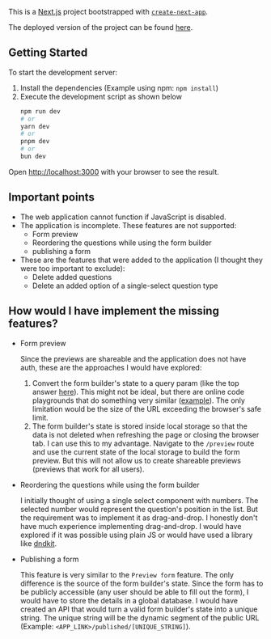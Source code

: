 This is a [Next.js](https://nextjs.org) project bootstrapped with [`create-next-app`](https://nextjs.org/docs/app/api-reference/cli/create-next-app).

The deployed version of the project can be found [here](https://simple-form-builder-five.vercel.app/).

## Getting Started

To start the development server:

1. Install the dependencies (Example using npm: `npm install`)
2. Execute the development script as shown below
   ```bash
   npm run dev
   # or
   yarn dev
   # or
   pnpm dev
   # or
   bun dev
   ```

Open [http://localhost:3000](http://localhost:3000) with your browser to see the result.

## Important points

- The web application cannot function if JavaScript is disabled.
- The application is incomplete. These features are not supported:
  - Form preview
  - Reordering the questions while using the form builder
  - publishing a form
- These are the features that were added to the application (I thought they were too important to exclude):
  - Delete added questions
  - Delete an added option of a single-select question type

## How would I have implement the missing features?

- Form preview

  Since the previews are shareable and the application does not have auth, these are the approaches I would have explored:

  1. Convert the form builder's state to a query param (like the top answer [here](https://stackoverflow.com/questions/15872658/standardized-way-to-serialize-json-to-query-string)). This might not be ideal, but there are online code playgrounds that do something very similar ([example](https://www.typescriptlang.org/play)). The only limitation would be the size of the URL exceeding the browser's safe limit.
  2. The form builder's state is stored inside local storage so that the data is not deleted when refreshing the page or closing the browser tab. I can use this to my advantage. Navigate to the `/preview` route and use the current state of the local storage to build the form preview. But this will not allow us to create shareable previews (previews that work for all users).

- Reordering the questions while using the form builder

  I initially thought of using a single select component with numbers. The selected number would represent the question's position in the list. But the requirement was to implement it as drag-and-drop. I honestly don't have much experience implementing drag-and-drop. I would have explored if it was possible using plain JS or would have used a library like [dndkit](https://dndkit.com/).

- Publishing a form

  This feature is very similar to the `Preview form` feature. The only difference is the source of the form builder's state. Since the form has to be publicly accessible (any user should be able to fill out the form), I would have to store the details in a global database. I would have created an API that would turn a valid form builder's state into a unique string. The unique string will be the dynamic segment of the public URL (Example: `<APP_LINK>/published/[UNIQUE_STRING]`).
